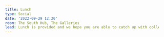 ```yaml
---
title: Lunch
type: Social
date: '2022-09-29 12:30'
room: The South Hub, The Galleries
lead: Lunch is provided and we hope you are able to catch up with colleagues and meet new people.
---
```

